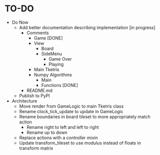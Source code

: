 # TO-DO

- Do Now
    - Add better documentation describing implementation [in progress]
        - Comments
            - Game [DONE]
            - View
                - Board
                - SideMenu
                    - Game Over
                    - Playing
            - Main Tketris
            - Numpy Algorithms
                - Main
                - Functions [DONE]
        - README.md
    - Publish to PyPI
- Architecture
    - Move render from GameLogic to main Tketris class
    - Rename clock_tick_update to update in GameLogic
    - Rename boundaries in board tileset to more appropriately match action
        - Rename right to left and left to right
        - Rename up to down
    - Replace actions with a controller mixin
    - Update transform_tileset to use modulus instead of floats in transform matrix
